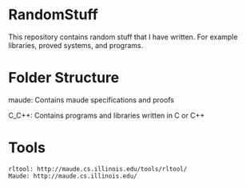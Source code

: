 # RandomStuff
This repository contains random stuff that I have written.
For example libraries, proved systems, and programs.

# Folder Structure
maude: Contains maude specifications and proofs

C_C++: Contains programs and libraries written in C or C++
 
# Tools
    rltool: http://maude.cs.illinois.edu/tools/rltool/
    Maude: http://maude.cs.illinois.edu/
